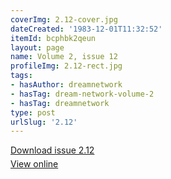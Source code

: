 ```yaml
---
coverImg: 2.12-cover.jpg
dateCreated: '1983-12-01T11:32:52'
itemId: bcphbk2qeun
layout: page
name: Volume 2, issue 12
profileImg: 2.12-rect.jpg
tags:
- hasAuthor: dreamnetwork
- hasTag: dream-network-volume-2
- hasTag: dreamnetwork
type: post
urlSlug: '2.12'
---
```

<p style="margin-block-end: 5px; margin-block-start: 5px;"><a href="../files/pdfs/Volume_2/2.12-Dream-Craft-Volume-2-No-12.pdf" download="">Download issue 2.12</a></p><p style="margin-block-end: 5px; margin-block-start: 5px;"><a href="../files/pdfs/Volume_2/2.12-Dream-Craft-Volume-2-No-12.pdf">View online</a></p>